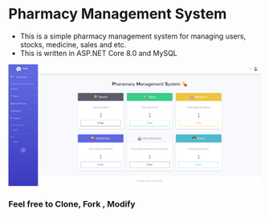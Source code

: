 
# Pharmacy Management System

- This is a simple pharmacy management system for managing users, stocks, medicine, sales and etc.
- This is written in ASP.NET Core 8.0 and MySQL

![demo](doc/demo.png)

  ### Feel free to Clone, Fork , Modify
